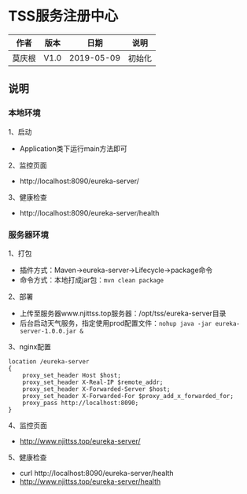# TSS服务注册中心

| 作者 |  版本 | 日期 | 说明 |
| ------ | ---- | ----- | ------ |
| 莫庆根 | V1.0 |  2019-05-09 | 初始化 |

## 说明

### 本地环境

1、启动
- Application类下运行main方法即可

2、监控页面
- http://localhost:8090/eureka-server/

3、健康检查
- http://localhost:8090/eureka-server/health


### 服务器环境

1、打包
- 插件方式：Maven->eureka-server->Lifecycle->package命令
- 命令方式：本地打成jar包：`mvn clean package`

2、部署
- 上传至服务器www.njittss.top服务器：/opt/tss/eureka-server目录
- 后台启动天气服务，指定使用prod配置文件：`nohup java -jar eureka-server-1.0.0.jar &`

3、nginx配置

```
location /eureka-server
{
    proxy_set_header Host $host;
    proxy_set_header X-Real-IP $remote_addr;
    proxy_set_header X-Forwarded-Server $host;
    proxy_set_header X-Forwarded-For $proxy_add_x_forwarded_for;
    proxy_pass http://localhost:8090;
}
```

4、监控页面
- http://www.njittss.top/eureka-server/

5、健康检查
- curl http://localhost:8090/eureka-server/health
- http://www.njittss.top/eureka-server/health


